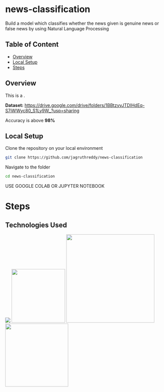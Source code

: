 # news-classification
Build a model which classifies whether the news given is genuine news or false news by using Natural Language Processing

## Table of Content
  * [Overview](#overview)
  * [Local Setup](#local-setup)
  * [Steps](#steps)

## Overview
This is a .<br />

**Dataset:** https://drive.google.com/drive/folders/1BBtzyvJTDIHdEq-S7iWWyc80_S1Ly9W_?usp=sharing <br />


Accuracy is above **98%**

## Local Setup
Clone the repository on your local environment <br>

```bash
git clone https://github.com/jagruthreddy/news-classification
```
Navigate to the folder <br>
```bash 
cd news-classification
```
USE GOOGLE COLAB OR JUPYTER NOTEBOOK<br>


# Steps

## Technologies Used
![](https://forthebadge.com/images/badges/made-with-python.svg)
[<img target="_blank" src="https://upload.wikimedia.org/wikipedia/commons/thumb/2/2d/Tensorflow_logo.svg/1915px-Tensorflow_logo.svg.png" width=170>](https://www.tensorflow.org/) [<img target="_blank" src="https://seeklogo.com/images/M/matplotlib-logo-7676870AC0-seeklogo.com.png" width=280>](https://matplotlib.org/) [<img target="_blank" src="https://scikit-learn.org/stable/_static/scikit-learn-logo-small.png" width=200>](https://scikit-learn.org/stable/) 
